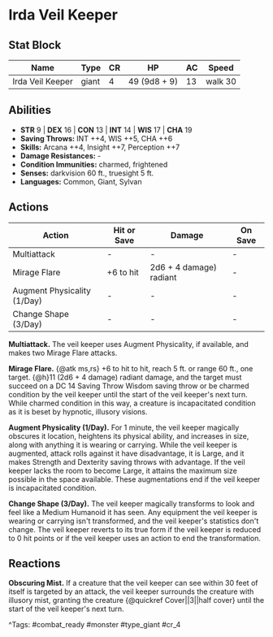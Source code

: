 # Irda Veil Keeper

## Stat Block

| Name | Type | CR | HP | AC | Speed |
|------|------|----|----|----|-------|
| Irda Veil Keeper | giant | 4 | 49 (9d8 + 9) | 13 | walk 30 |

## Abilities

- **STR** 9 | **DEX** 16 | **CON** 13 | **INT** 14 | **WIS** 17 | **CHA** 19
- **Saving Throws:** INT ++4, WIS ++5, CHA ++6  
- **Skills:** Arcana ++4, Insight ++7, Perception ++7  
- **Damage Resistances:** -  
- **Condition Immunities:** charmed, frightened  
- **Senses:** darkvision 60 ft., truesight 5 ft.  
- **Languages:** Common, Giant, Sylvan


## Actions

| Action | Hit or Save | Damage | On Save |
|--------|--------------|--------|----------|
| Multiattack | - | - | - |
| Mirage Flare | +6 to hit | 2d6 + 4 damage) radiant | - |
| Augment Physicality (1/Day) | - | - | - |
| Change Shape (3/Day) | - | - | - |

**Multiattack.** The veil keeper uses Augment Physicality, if available, and makes two Mirage Flare attacks.

**Mirage Flare.** {@atk ms,rs} +6 to hit to hit, reach 5 ft. or range 60 ft., one target. {@h}11 (2d6 + 4 damage) radiant damage, and the target must succeed on a DC 14 Saving Throw Wisdom saving throw or be charmed condition by the veil keeper until the start of the veil keeper's next turn. While charmed condition in this way, a creature is incapacitated condition as it is beset by hypnotic, illusory visions.

**Augment Physicality (1/Day).** For 1 minute, the veil keeper magically obscures it location, heightens its physical ability, and increases in size, along with anything it is wearing or carrying. While the veil keeper is augmented, attack rolls against it have disadvantage, it is Large, and it makes Strength and Dexterity saving throws with advantage. If the veil keeper lacks the room to become Large, it attains the maximum size possible in the space available. These augmentations end if the veil keeper is incapacitated condition.

**Change Shape (3/Day).** The veil keeper magically transforms to look and feel like a Medium Humanoid it has seen. Any equipment the veil keeper is wearing or carrying isn't transformed, and the veil keeper's statistics don't change. The veil keeper reverts to its true form if the veil keeper is reduced to 0 hit points or if the veil keeper uses an action to end the transformation.

## Reactions

**Obscuring Mist.** If a creature that the veil keeper can see within 30 feet of itself is targeted by an attack, the veil keeper surrounds the creature with illusory mist, granting the creature {@quickref Cover||3||half cover} until the start of the veil keeper's next turn.



^Tags: #combat_ready #monster #type_giant #cr_4